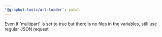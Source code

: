 ```yaml
---
'@graphql-tools/url-loader': patch
---
```


Even if 'multipart' is set to true but there is no files in the variables, still use regular JSON request
